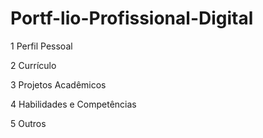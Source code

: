 # Portf-lio-Profissional-Digital
1 Perfil Pessoal


2 Currículo

3 Projetos Acadêmicos

4 Habilidades e Competências

5 Outros
